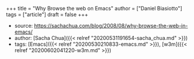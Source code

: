 +++
title = "Why Browse the web on Emacs"
author = ["Daniel Biasiotto"]
tags = ["article"]
draft = false
+++

-   source: <https://sachachua.com/blog/2008/08/why-browse-the-web-in-emacs/>
-   author: [Sacha Chua]({{< relref "20200531191654-sacha_chua.md" >}})
-   tags: [Emacs]({{< relref "20200530210833-emacs.md" >}}), [w3m]({{< relref "20200602041220-w3m.md" >}})
